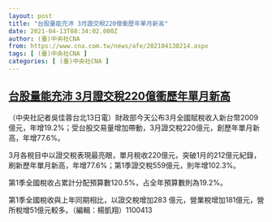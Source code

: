 ```yaml
---
layout: post
title: "台股量能充沛 3月證交稅220億衝歷年單月新高"
date: 2021-04-13T08:34:02.000Z
author: (臺)中央社CNA
from: https://www.cna.com.tw/news/afe/202104130214.aspx
tags: [ (臺)中央社CNA ]
categories: [ (臺)中央社CNA ]
---
```

<!--1618302842000-->
[台股量能充沛 3月證交稅220億衝歷年單月新高](https://www.cna.com.tw/news/afe/202104130214.aspx)
------

<div>
<div></div><div class="paragraph"><p>（中央社記者吳佳蓉台北13日電）財政部今天公布3月全國賦稅收入新台幣2009億元，年增19.2%；受台股交易量增加帶動，3月證交稅220億元，創歷年單月新高，年增77.6%。</p><p>3月各稅目中以證交稅表現最亮眼，單月稅收220億元，突破1月的212億元紀錄，刷新歷年單月新高，年增77.6%；第1季證交稅559億元，則年增102.3%。</p><p>第1季全國稅收占累計分配預算數120.5%，占全年預算數則為19.2%。</p><p>第1季全國稅收與上年同期相比，以證交稅增加283 億元，營業稅增加181億元，營所稅增51億元較多。（編輯：楊凱翔）1100413</p></div>
</div>
